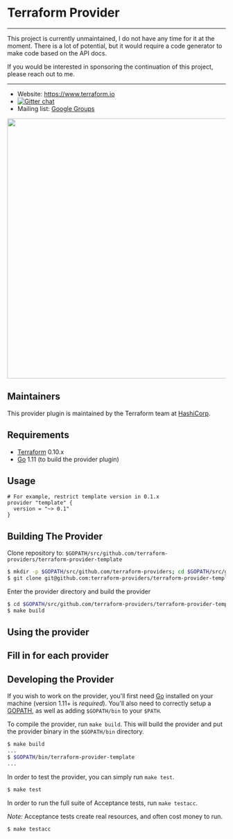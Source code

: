 # Terraform Provider

---

This project is currently unmaintained, I do not have any time for it at the moment.
There is a lot of potential, but it would require a code generator to make code based
on the API docs.

If you would be interested in sponsoring the continuation of this project, please
reach out to me.

---

- Website: https://www.terraform.io
- [![Gitter chat](https://badges.gitter.im/hashicorp-terraform/Lobby.png)](https://gitter.im/hashicorp-terraform/Lobby)
- Mailing list: [Google Groups](http://groups.google.com/group/terraform-tool)

<img src="https://cdn.rawgit.com/hashicorp/terraform-website/master/content/source/assets/images/logo-hashicorp.svg" width="600px">

## Maintainers

This provider plugin is maintained by the Terraform team at [HashiCorp](https://www.hashicorp.com/).

## Requirements

- [Terraform](https://www.terraform.io/downloads.html) 0.10.x
- [Go](https://golang.org/doc/install) 1.11 (to build the provider plugin)

## Usage

```
# For example, restrict template version in 0.1.x
provider "template" {
  version = "~> 0.1"
}
```

## Building The Provider

Clone repository to: `$GOPATH/src/github.com/terraform-providers/terraform-provider-template`

```sh
$ mkdir -p $GOPATH/src/github.com/terraform-providers; cd $GOPATH/src/github.com/terraform-providers
$ git clone git@github.com:terraform-providers/terraform-provider-template
```

Enter the provider directory and build the provider

```sh
$ cd $GOPATH/src/github.com/terraform-providers/terraform-provider-template
$ make build
```

## Using the provider

## Fill in for each provider

## Developing the Provider

If you wish to work on the provider, you'll first need [Go](http://www.golang.org) installed on your machine (version 1.11+ is _required_). You'll also need to correctly setup a [GOPATH](http://golang.org/doc/code.html#GOPATH), as well as adding `$GOPATH/bin` to your `$PATH`.

To compile the provider, run `make build`. This will build the provider and put the provider binary in the `$GOPATH/bin` directory.

```sh
$ make build
...
$ $GOPATH/bin/terraform-provider-template
...
```

In order to test the provider, you can simply run `make test`.

```sh
$ make test
```

In order to run the full suite of Acceptance tests, run `make testacc`.

_Note:_ Acceptance tests create real resources, and often cost money to run.

```sh
$ make testacc
```
